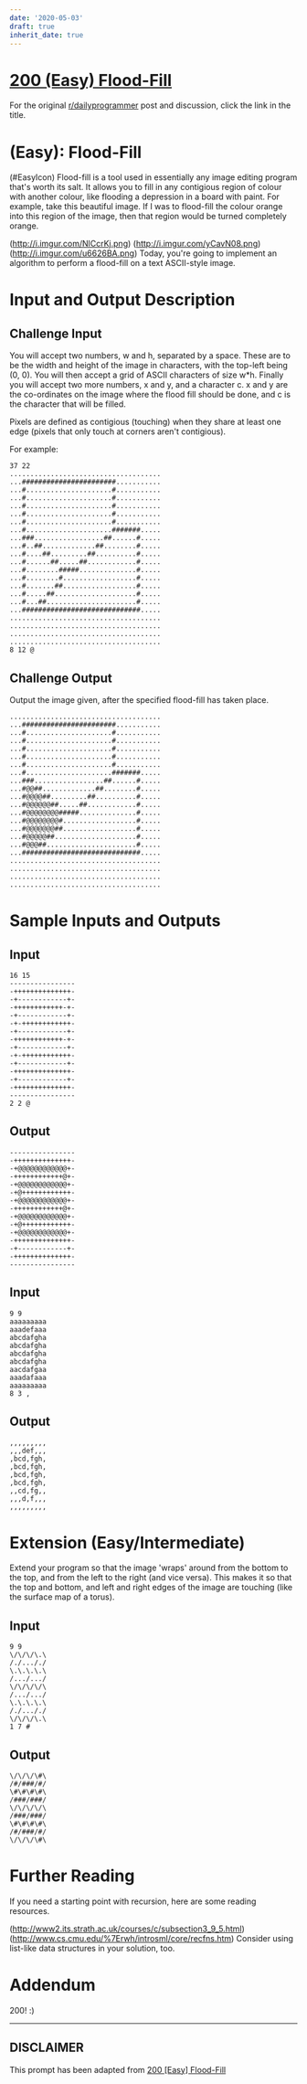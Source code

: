 ```yaml
---
date: '2020-05-03'
draft: true
inherit_date: true
---
```


# [200 (Easy) Flood-Fill](https://www.reddit.com/r/dailyprogrammer/comments/2ug3hx/20150202_challenge_200_easy_floodfill/)

For the original [r/dailyprogrammer](https://www.reddit.com/r/dailyprogrammer/) post and discussion, click the link in the title.

#  (Easy): Flood-Fill
(#EasyIcon)
Flood-fill is a tool used in essentially any image editing program that's worth its salt. It allows you to fill in any contigious region of colour with another colour, like flooding a depression in a board with paint. For example, take this beautiful image. If I was to flood-fill the colour orange into this region of the image, then that region would be turned completely orange.

(http://i.imgur.com/NlCcrKj.png)
(http://i.imgur.com/yCavN08.png)
(http://i.imgur.com/u6626BA.png)
Today, you're going to implement an algorithm to perform a flood-fill on a text ASCII-style image.

# Input and Output Description
## Challenge Input
You will accept two numbers, w and h, separated by a space. These are to be the width and height of the image in characters, with the top-left being (0, 0). You will then accept a grid of ASCII characters of size w*h. Finally you will accept two more numbers, x and y, and a character c. x and y are the co-ordinates on the image where the flood fill should be done, and c is the character that will be filled.

Pixels are defined as contigious (touching) when they share at least one edge (pixels that only touch at corners aren't contigious).

For example:


```
37 22
.....................................
...#######################...........
...#.....................#...........
...#.....................#...........
...#.....................#...........
...#.....................#...........
...#.....................#...........
...#.....................#######.....
...###.................##......#.....
...#..##.............##........#.....
...#....##.........##..........#.....
...#......##.....##............#.....
...#........#####..............#.....
...#........#..................#.....
...#.......##..................#.....
...#.....##....................#.....
...#...##......................#.....
...#############################.....
.....................................
.....................................
.....................................
.....................................
8 12 @
```
## Challenge Output
Output the image given, after the specified flood-fill has taken place.


```
.....................................
...#######################...........
...#.....................#...........
...#.....................#...........
...#.....................#...........
...#.....................#...........
...#.....................#...........
...#.....................#######.....
...###.................##......#.....
...#@@##.............##........#.....
...#@@@@##.........##..........#.....
...#@@@@@@##.....##............#.....
...#@@@@@@@@#####..............#.....
...#@@@@@@@@#..................#.....
...#@@@@@@@##..................#.....
...#@@@@@##....................#.....
...#@@@##......................#.....
...#############################.....
.....................................
.....................................
.....................................
.....................................
```
# Sample Inputs and Outputs
## Input

```
16 15
----------------
-++++++++++++++-
-+------------+-
-++++++++++++-+-
-+------------+-
-+-++++++++++++-
-+------------+-
-++++++++++++-+-
-+------------+-
-+-++++++++++++-
-+------------+-
-++++++++++++++-
-+------------+-
-++++++++++++++-
----------------
2 2 @
```
## Output

```
----------------
-++++++++++++++-
-+@@@@@@@@@@@@+-
-++++++++++++@+-
-+@@@@@@@@@@@@+-
-+@++++++++++++-
-+@@@@@@@@@@@@+-
-++++++++++++@+-
-+@@@@@@@@@@@@+-
-+@++++++++++++-
-+@@@@@@@@@@@@+-
-++++++++++++++-
-+------------+-
-++++++++++++++-
----------------
```
## Input

```
9 9
aaaaaaaaa
aaadefaaa
abcdafgha
abcdafgha
abcdafgha
abcdafgha
aacdafgaa
aaadafaaa
aaaaaaaaa
8 3 ,
```
## Output

```
,,,,,,,,,
,,,def,,,
,bcd,fgh,
,bcd,fgh,
,bcd,fgh,
,bcd,fgh,
,,cd,fg,,
,,,d,f,,,
,,,,,,,,,
```
# Extension (Easy/Intermediate)
Extend your program so that the image 'wraps' around from the bottom to the top, and from the left to the right (and vice versa). This makes it so that the top and bottom, and left and right edges of the image are touching (like the surface map of a torus).

## Input

```
9 9
\/\/\/\.\
/./..././
\.\.\.\.\
/.../.../
\/\/\/\/\
/.../.../
\.\.\.\.\
/./..././
\/\/\/\.\
1 7 #
```
## Output

```
\/\/\/\#\
/#/###/#/
\#\#\#\#\
/###/###/
\/\/\/\/\
/###/###/
\#\#\#\#\
/#/###/#/
\/\/\/\#\
```
# Further Reading
If you need a starting point with recursion, here are some reading resources.

(http://www2.its.strath.ac.uk/courses/c/subsection3_9_5.html)
(http://www.cs.cmu.edu/%7Erwh/introsml/core/recfns.htm)
Consider using list-like data structures in your solution, too.

# Addendum
200! :)


----
## **DISCLAIMER**
This prompt has been adapted from [200 [Easy] Flood-Fill](https://www.reddit.com/r/dailyprogrammer/comments/2ug3hx/20150202_challenge_200_easy_floodfill/
)
